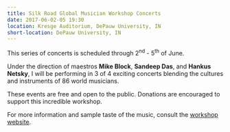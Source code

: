 ```yaml
---
title: Silk Road Global Musician Workshop Concerts
date: 2017-06-02-05 19:30
location: Kresge Auditorium, DePauw University, IN
short-location: DePauw University, IN
---
```


This series of concerts is scheduled through 2<sup>nd</sup> - 5<sup>th</sup> of June.

Under the direction of maestros **Mike Block**, **Sandeep Das**, and **Hankus Netsky**, I will be performing in 3 of 4 exciting concerts blending the cultures and instruments of 86 world musicians.

These events are free and open to the public. Donations are encouraged to support this incredible workshop.

For more information and sample taste of the music, consult the [workshop website](https://www.silkroad.org/posts/gmw-2017).
